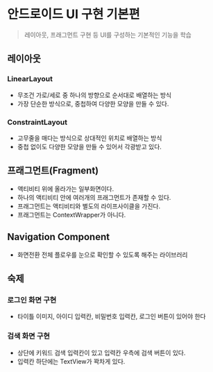 # 안드로이드 UI 구현 기본편

> 레이아웃, 프래그먼트 구현 등 UI를 구성하는 기본적인 기능을 학습

## 레이아웃

### LinearLayout

- 무조건 가로/세로 중 하나의 방향으로 순서대로 배열하는 방식
- 가장 단순한 방식으로, 중첩하여 다양한 모양을 만들 수 있다.

### ConstraintLayout

- 고무줄을 매다는 방식으로 상대적인 위치로 배열하는 방식
- 중첩 없이도 다양한 모양을 만들 수 있어서 각광받고 있다.

## 프래그먼트(Fragment)

- 액티비티 위에 올라가는 일부화면이다. 
- 하나의 액티비티 안에 여러개의 프래그먼트가 존재할 수 있다.
- 프래그먼트는 액티비티와 별도의 라이프사이클을 가진다.
- 프래그먼트는 ContextWrapper가 아니다.

## Navigation Component 

- 화면전환 전체 플로우를 눈으로 확인할 수 있도록 해주는 라이브러리

## 숙제

### 로그인 화면 구현
- 타이틀 이미지, 아이디 입력칸, 비밀번호 입력칸, 로그인 버튼이 있어야 한다

### 검색 화면 구현
- 상단에 키워드 검색 입력칸이 있고 입력칸 우측에 검색 버튼이 있다.
- 입력칸 하단에는 TextView가 꽉차게 있다. 
